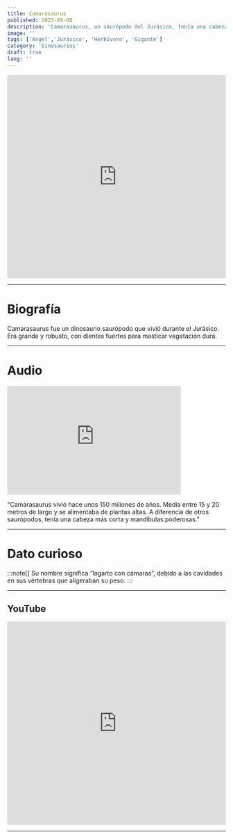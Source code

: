 ```yaml
---
title: Camarasaurus
published: 2025-05-08
description: 'Camarasaurus, un saurópodo del Jurásico, tenía una cabeza más corta y fuerte que otros gigantes.'
image: ''
tags: ['Angel','Jurásico', 'Herbívoro', 'Gigante']
category: 'Dinosaurios'
draft: true 
lang: ''
---
```

<iframe width="100%" height="468" src="https://drive.google.com/file/d/1ILOhcsJ1G-v_4x2wBttERM3omE5Ux3mG/preview" frameborder="0" allowfullscreen></iframe>

---

# Biografía
Camarasaurus fue un dinosaurio saurópodo que vivió durante el Jurásico. Era grande y robusto, con dientes fuertes para masticar vegetación dura.

---
# Audio

<iframe width="400" height="250" src="https://drive.google.com/file/d/14f1YOuDrgwXxtMGiinQuil6uNG2ewFlh/preview" frameborder="0" allowfullscreen></iframe>

“Camarasaurus vivió hace unos 150 millones de años. Medía entre 15 y 20 metros de largo y se alimentaba de plantas altas. A diferencia de otros saurópodos, tenía una cabeza más corta y mandíbulas poderosas.”

---

# Dato curioso
:::note[]
Su nombre significa “lagarto con cámaras”, debido a las cavidades en sus vértebras que aligeraban su peso.
:::

---
## YouTube

<iframe width="100%" height="468" src="https://www.youtube.com/embed/LKLs59fsZkM?si=YL5ioWrHg3p5EH8c" title="YouTube video player" frameborder="0" allow="accelerometer; autoplay; clipboard-write; encrypted-media; gyroscope; picture-in-picture; web-share" allowfullscreen></iframe>

---